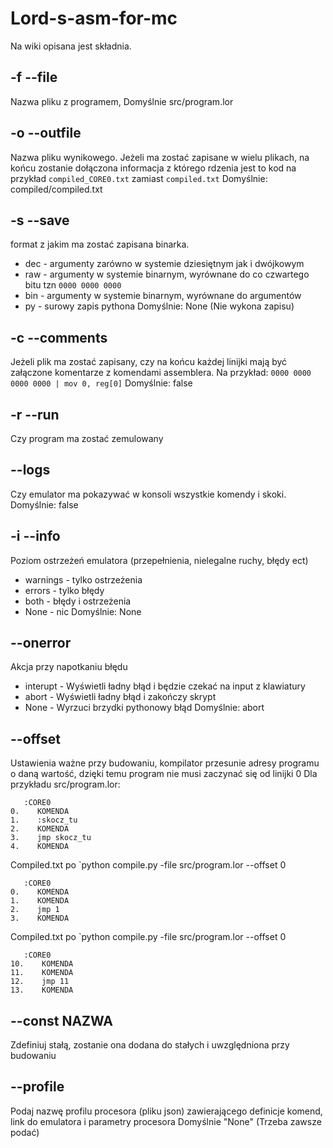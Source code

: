 # Lord-s-asm-for-mc
Na wiki opisana jest składnia.
## -f --file
Nazwa pliku z programem, 
Domyślnie src/program.lor
## -o --outfile
Nazwa pliku wynikowego. Jeżeli ma zostać zapisane w wielu plikach, na końcu zostanie dołączona informacja z którego rdzenia jest to kod na przykład `compiled_CORE0.txt` zamiast `compiled.txt`
Domyślnie: compiled/compiled.txt
## -s --save
format z jakim ma zostać zapisana binarka.
* dec - argumenty zarówno w systemie dziesiętnym jak i dwójkowym
* raw - argumenty w systemie binarnym, wyrównane do co czwartego bitu tzn `0000 0000 0000`
* bin - argumenty w systemie binarnym, wyrównane do argumentów
* py  - surowy zapis pythona
Domyślnie: None (Nie wykona zapisu)
## -c --comments
Jeżeli plik ma zostać zapisany, czy na końcu każdej linijki mają być załączone komentarze z komendami assemblera.
Na przykład:
```0000 0000 0000 0000 | mov 0, reg[0]```
Domyślnie: false
## -r --run
Czy program ma zostać zemulowany
## --logs
Czy emulator ma pokazywać w konsoli wszystkie komendy i skoki.
Domyślnie: false
## -i --info
Poziom ostrzeżeń emulatora (przepełnienia, nielegalne ruchy, błędy ect)
* warnings - tylko ostrzeżenia
* errors - tylko błędy
* both - błędy i ostrzeżenia
* None - nic
Domyślnie: None
## --onerror
Akcja przy napotkaniu błędu
* interupt - Wyświetli ładny błąd i będzie czekać na input z klawiatury
* abort    - Wyświetli ładny błąd i zakończy skrypt
* None     - Wyrzuci brzydki pythonowy błąd
Domyślnie: abort
## --offset
Ustawienia ważne przy budowaniu, kompilator przesunie adresy programu o daną wartość, dzięki temu program nie musi zaczynać się od linijki 0
Dla przykładu
src/program.lor:
```
   :CORE0
0.    KOMENDA
1.    :skocz_tu
2.    KOMENDA
3.    jmp skocz_tu
4.    KOMENDA
```
Compiled.txt po `python compile.py -file src/program.lor --offset 0
```
   :CORE0
0.    KOMENDA
1.    KOMENDA
2.    jmp 1
3.    KOMENDA
```
Compiled.txt po `python compile.py -file src/program.lor --offset 0
```
   :CORE0
10.    KOMENDA
11.    KOMENDA
12.    jmp 11
13.    KOMENDA
```

## --const NAZWA
Zdefiniuj stałą, zostanie ona dodana do stałych i uwzględniona przy budowaniu

## --profile
Podaj nazwę profilu procesora (pliku json) zawierającego definicje komend, link do emulatora i parametry procesora
Domyślnie "None" (Trzeba zawsze podać)
